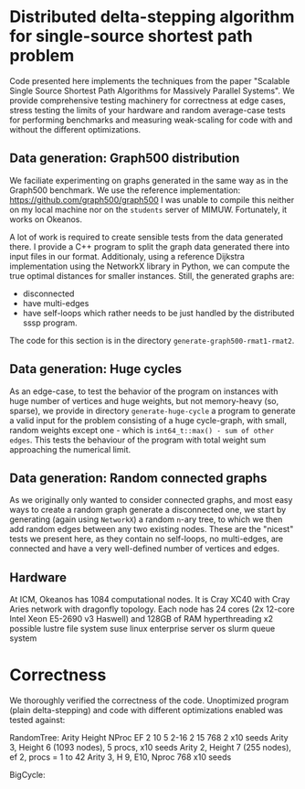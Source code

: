 # Distributed delta-stepping algorithm for single-source shortest path problem

Code presented here implements the techniques from the paper "Scalable Single Source Shortest Path Algorithms for Massively Parallel Systems". We provide comprehensive testing machinery for correctness at edge cases,
stress testing the limits of your hardware and random average-case tests for performing benchmarks and measuring weak-scaling for code with and without the different optimizations.


## Data generation: Graph500 distribution
We faciliate experimenting on graphs generated in the same way as in the Graph500 benchmark.
We use the reference implementation: https://github.com/graph500/graph500
I was unable to compile this neither on my local machine nor on the `students` server of MIMUW.
Fortunately, it works on Okeanos.

A lot of work is required to create sensible tests from the data generated there.
I provide a C++ program to split the graph data generated there into input files in our format.
Additionaly, using a reference Dijkstra implementation using the NetworkX library in Python,
we can compute the true optimal distances for smaller instances.
Still, the generated graphs are:
- disconnected
- have multi-edges
- have self-loops
which rather needs to be just handled by the distributed sssp program.

The code for this section is in the directory `generate-graph500-rmat1-rmat2`.

## Data generation: Huge cycles
As an edge-case, to test the behavior of the program on instances with huge number of vertices
and huge weights, but not memory-heavy (so, sparse), we provide in directory `generate-huge-cycle`
a program to generate a valid input for the problem consisting of a huge cycle-graph,
with small, random weights except one - which is `int64_t::max() - sum of other edges`.
This tests the behaviour of the program with total weight sum approaching the numerical limit.

## Data generation: Random connected graphs
As we originally only wanted to consider connected graphs, and most easy ways to create
a random graph generate a disconnected one, we start by generating (again using `NetworkX`)
a random `n`-ary tree, to which we then add random edges between any two existing nodes.
These are the "nicest" tests we present here, as they contain no self-loops, no multi-edges,
are connected and have a very well-defined number of vertices and edges.


## Hardware

At ICM, Okeanos has 1084 computational nodes.
It is Cray XC40 with Cray Aries network with dragonfly topology.
Each node has 24 cores (2x 12-core Intel Xeon E5-2690 v3 Haswell) and 128GB of RAM
hyperthreading x2 possible
lustre file system
suse linux enterprise server os
slurm queue system


# Correctness
We thoroughly verified the correctness of the code.
Unoptimized program (plain delta-stepping) and code with different optimizations enabled was tested against:

RandomTree:
Arity Height NProc EF
2   10  5 2-16
2 15 768 2 x10 seeds
Arity 3, Height 6 (1093 nodes), 5 procs, x10 seeds
Arity 2, Height 7 (255 nodes), ef 2, procs = 1 to 42
Arity 3, H 9, E10, Nproc 768 x10 seeds

BigCycle: 


